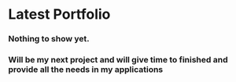# Latest Portfolio

### Nothing to show yet.

### Will be my next project and will give time to finished and provide all the needs in my applications
